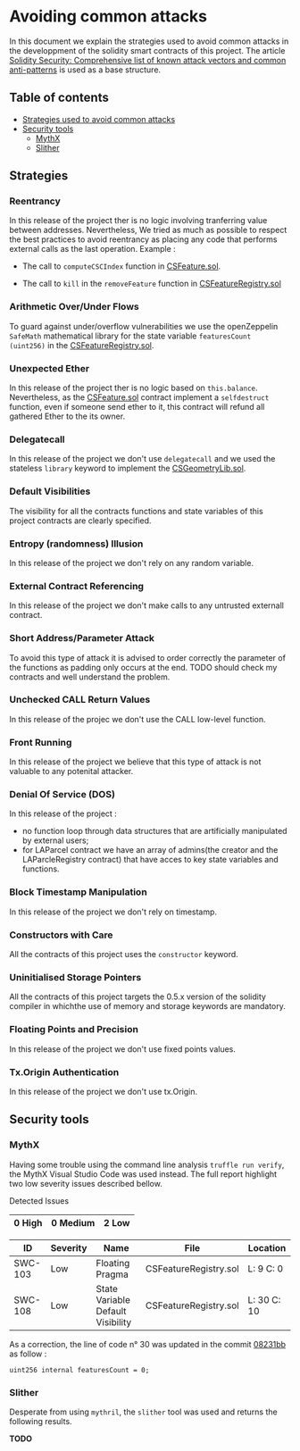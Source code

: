 # Avoiding common attacks

In this document we explain the strategies used to avoid common attacks in the developpment of the solidity smart contracts of this project. The article [Solidity Security: Comprehensive list of known attack vectors and common anti-patterns](https://blog.sigmaprime.io/solidity-security.html#reentrancy) is used as a base structure.

## Table of contents

<!--ts-->
* [Strategies used to avoid common attacks](#strategies)
* [Security tools](#security-tools)
  * [MythX](#mythx)
  * [Slither](#slither)
<!--te-->

## Strategies

### Reentrancy 

In this release of the project ther is no logic involving tranferring value between addresses.
Nevertheless, We tried as much as possible to respect the best practices to avoid reentrancy as placing any code that performs external calls as the last operation. Example :

- The call to ```computeCSCIndex``` function in [CSFeature.sol](../solidity/contracts/geospatial/CSFeature.sol).

- The call to ```kill``` in the ```removeFeature``` function in [CSFeatureRegistry.sol](../solidity/contracts/geospatial/CSFeatureRegistry.sol)

### Arithmetic Over/Under Flows

To guard against under/overflow vulnerabilities we use the openZeppelin ```SafeMath``` mathematical library for the state variable ```featuresCount (uint256)``` in the [CSFeatureRegistry.sol](../solidity/contracts/geospatial/CSFeatureRegistry.sol).

### Unexpected Ether

In this release of the project ther is no logic based on ```this.balance```.
Nevertheless, as the [CSFeature.sol](../solidity/contracts/geospatial/CSFeature.sol) contract implement a ```selfdestruct``` function, even if someone send ether to it, this contract will refund all gathered Ether to the its owner.

### Delegatecall

In this release of the project we don't use ```delegatecall``` and we used the stateless ```library``` keyword to implement the [CSGeometryLib.sol](../solidity/contracts/geospatial/CSGeometryLib.sol).

### Default Visibilities

The visibility for all the contracts functions and state variables of this project contracts are clearly specified.

### Entropy (randomness) Illusion

In this release of the project we don't rely on any random variable.

### External Contract Referencing

In this release of the project we don't make calls to any untrusted externall contract.

### Short Address/Parameter Attack

To avoid this type of attack it is advised to order correctly the parameter of the functions as padding only occurs at the end.
TODO should check my contracts and well understand the problem.

### Unchecked CALL Return Values

In this release of the projec we don't use the CALL low-level function.

### Front Running

In this release of the project we believe that this type of attack is not valuable to any potenital attacker.

### Denial Of Service (DOS)

In this release of the project :

- no function loop through data structures that are artificially manipulated by external users;
- for LAParcel contract we have an array of admins(the creator and the LAParcleRegistry contract) that have acces to key state variables and functions.

### Block Timestamp Manipulation

In this release of the project we don't rely on timestamp.

### Constructors with Care

All the contracts of this project uses the ```constructor``` keyword.

### Uninitialised Storage Pointers

All the contracts of this project targets the 0.5.x version of the solidity compiler in whichthe use of memory and storage keywords are mandatory.

### Floating Points and Precision

In this release of the project we don't use fixed points values.

### Tx.Origin Authentication

In this release of the project we don't use tx.Origin.

## Security tools

### MythX

Having some trouble using the command line analysis `truffle run verify`, the MythX Visual Studio Code was used instead.
The full report highlight two low severity issues described bellow.

Detected Issues

| 0 High | 0 Medium | 2 Low |
|--------|----------|-------|

| ID | Severity |  Name | File | Location |
|----|----------|-------|------|----------|
|SWC-103| Low| Floating Pragma |CSFeatureRegistry.sol |L: 9 C: 0 |
|SWC-108 |Low|State Variable Default Visibility|CSFeatureRegistry.sol |L: 30 C: 10|

As a correction, the line of code n° 30 was updated in the commit [08231bb](https://github.com/allilou/onchain-land-administration/commit/08231bb54bbe0d7e3313cd2cca0a0c62e09d817c) as follow :

```solidity
uint256 internal featuresCount = 0;
```

### Slither

Desperate from using `mythril`, the `slither` tool was used and returns the following results.

**TODO**
